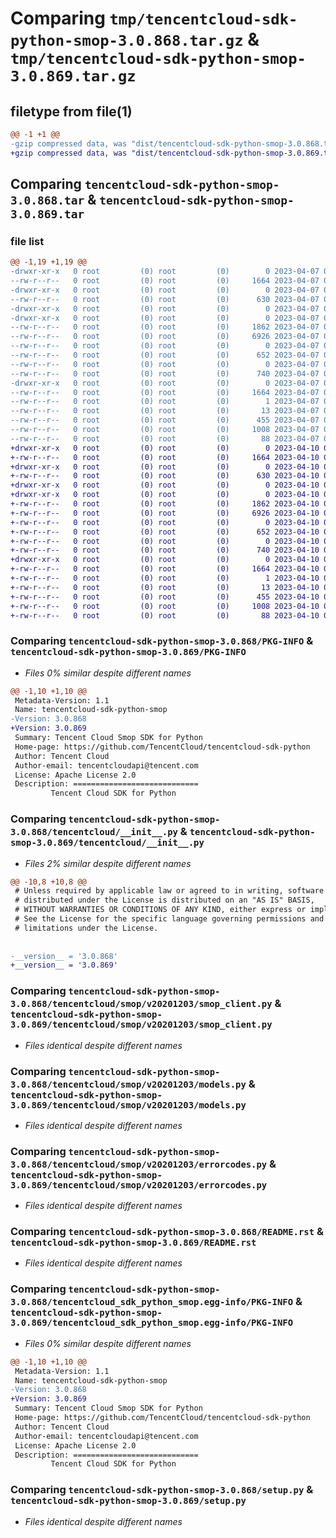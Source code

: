 # Comparing `tmp/tencentcloud-sdk-python-smop-3.0.868.tar.gz` & `tmp/tencentcloud-sdk-python-smop-3.0.869.tar.gz`

## filetype from file(1)

```diff
@@ -1 +1 @@
-gzip compressed data, was "dist/tencentcloud-sdk-python-smop-3.0.868.tar", last modified: Fri Apr  7 00:48:38 2023, max compression
+gzip compressed data, was "dist/tencentcloud-sdk-python-smop-3.0.869.tar", last modified: Mon Apr 10 03:12:24 2023, max compression
```

## Comparing `tencentcloud-sdk-python-smop-3.0.868.tar` & `tencentcloud-sdk-python-smop-3.0.869.tar`

### file list

```diff
@@ -1,19 +1,19 @@
-drwxr-xr-x   0 root         (0) root         (0)        0 2023-04-07 00:48:38.000000 tencentcloud-sdk-python-smop-3.0.868/
--rw-r--r--   0 root         (0) root         (0)     1664 2023-04-07 00:48:38.000000 tencentcloud-sdk-python-smop-3.0.868/PKG-INFO
-drwxr-xr-x   0 root         (0) root         (0)        0 2023-04-07 00:48:38.000000 tencentcloud-sdk-python-smop-3.0.868/tencentcloud/
--rw-r--r--   0 root         (0) root         (0)      630 2023-04-07 00:48:38.000000 tencentcloud-sdk-python-smop-3.0.868/tencentcloud/__init__.py
-drwxr-xr-x   0 root         (0) root         (0)        0 2023-04-07 00:48:38.000000 tencentcloud-sdk-python-smop-3.0.868/tencentcloud/smop/
-drwxr-xr-x   0 root         (0) root         (0)        0 2023-04-07 00:48:38.000000 tencentcloud-sdk-python-smop-3.0.868/tencentcloud/smop/v20201203/
--rw-r--r--   0 root         (0) root         (0)     1862 2023-04-07 00:48:38.000000 tencentcloud-sdk-python-smop-3.0.868/tencentcloud/smop/v20201203/smop_client.py
--rw-r--r--   0 root         (0) root         (0)     6926 2023-04-07 00:48:38.000000 tencentcloud-sdk-python-smop-3.0.868/tencentcloud/smop/v20201203/models.py
--rw-r--r--   0 root         (0) root         (0)        0 2023-04-07 00:48:38.000000 tencentcloud-sdk-python-smop-3.0.868/tencentcloud/smop/v20201203/__init__.py
--rw-r--r--   0 root         (0) root         (0)      652 2023-04-07 00:48:38.000000 tencentcloud-sdk-python-smop-3.0.868/tencentcloud/smop/v20201203/errorcodes.py
--rw-r--r--   0 root         (0) root         (0)        0 2023-04-07 00:48:38.000000 tencentcloud-sdk-python-smop-3.0.868/tencentcloud/smop/__init__.py
--rw-r--r--   0 root         (0) root         (0)      740 2023-04-07 00:48:38.000000 tencentcloud-sdk-python-smop-3.0.868/README.rst
-drwxr-xr-x   0 root         (0) root         (0)        0 2023-04-07 00:48:38.000000 tencentcloud-sdk-python-smop-3.0.868/tencentcloud_sdk_python_smop.egg-info/
--rw-r--r--   0 root         (0) root         (0)     1664 2023-04-07 00:48:38.000000 tencentcloud-sdk-python-smop-3.0.868/tencentcloud_sdk_python_smop.egg-info/PKG-INFO
--rw-r--r--   0 root         (0) root         (0)        1 2023-04-07 00:48:38.000000 tencentcloud-sdk-python-smop-3.0.868/tencentcloud_sdk_python_smop.egg-info/dependency_links.txt
--rw-r--r--   0 root         (0) root         (0)       13 2023-04-07 00:48:38.000000 tencentcloud-sdk-python-smop-3.0.868/tencentcloud_sdk_python_smop.egg-info/top_level.txt
--rw-r--r--   0 root         (0) root         (0)      455 2023-04-07 00:48:38.000000 tencentcloud-sdk-python-smop-3.0.868/tencentcloud_sdk_python_smop.egg-info/SOURCES.txt
--rw-r--r--   0 root         (0) root         (0)     1008 2023-04-07 00:48:38.000000 tencentcloud-sdk-python-smop-3.0.868/setup.py
--rw-r--r--   0 root         (0) root         (0)       88 2023-04-07 00:48:38.000000 tencentcloud-sdk-python-smop-3.0.868/setup.cfg
+drwxr-xr-x   0 root         (0) root         (0)        0 2023-04-10 03:12:24.000000 tencentcloud-sdk-python-smop-3.0.869/
+-rw-r--r--   0 root         (0) root         (0)     1664 2023-04-10 03:12:24.000000 tencentcloud-sdk-python-smop-3.0.869/PKG-INFO
+drwxr-xr-x   0 root         (0) root         (0)        0 2023-04-10 03:12:24.000000 tencentcloud-sdk-python-smop-3.0.869/tencentcloud/
+-rw-r--r--   0 root         (0) root         (0)      630 2023-04-10 03:12:24.000000 tencentcloud-sdk-python-smop-3.0.869/tencentcloud/__init__.py
+drwxr-xr-x   0 root         (0) root         (0)        0 2023-04-10 03:12:24.000000 tencentcloud-sdk-python-smop-3.0.869/tencentcloud/smop/
+drwxr-xr-x   0 root         (0) root         (0)        0 2023-04-10 03:12:24.000000 tencentcloud-sdk-python-smop-3.0.869/tencentcloud/smop/v20201203/
+-rw-r--r--   0 root         (0) root         (0)     1862 2023-04-10 03:12:24.000000 tencentcloud-sdk-python-smop-3.0.869/tencentcloud/smop/v20201203/smop_client.py
+-rw-r--r--   0 root         (0) root         (0)     6926 2023-04-10 03:12:24.000000 tencentcloud-sdk-python-smop-3.0.869/tencentcloud/smop/v20201203/models.py
+-rw-r--r--   0 root         (0) root         (0)        0 2023-04-10 03:12:24.000000 tencentcloud-sdk-python-smop-3.0.869/tencentcloud/smop/v20201203/__init__.py
+-rw-r--r--   0 root         (0) root         (0)      652 2023-04-10 03:12:24.000000 tencentcloud-sdk-python-smop-3.0.869/tencentcloud/smop/v20201203/errorcodes.py
+-rw-r--r--   0 root         (0) root         (0)        0 2023-04-10 03:12:24.000000 tencentcloud-sdk-python-smop-3.0.869/tencentcloud/smop/__init__.py
+-rw-r--r--   0 root         (0) root         (0)      740 2023-04-10 03:12:24.000000 tencentcloud-sdk-python-smop-3.0.869/README.rst
+drwxr-xr-x   0 root         (0) root         (0)        0 2023-04-10 03:12:24.000000 tencentcloud-sdk-python-smop-3.0.869/tencentcloud_sdk_python_smop.egg-info/
+-rw-r--r--   0 root         (0) root         (0)     1664 2023-04-10 03:12:24.000000 tencentcloud-sdk-python-smop-3.0.869/tencentcloud_sdk_python_smop.egg-info/PKG-INFO
+-rw-r--r--   0 root         (0) root         (0)        1 2023-04-10 03:12:24.000000 tencentcloud-sdk-python-smop-3.0.869/tencentcloud_sdk_python_smop.egg-info/dependency_links.txt
+-rw-r--r--   0 root         (0) root         (0)       13 2023-04-10 03:12:24.000000 tencentcloud-sdk-python-smop-3.0.869/tencentcloud_sdk_python_smop.egg-info/top_level.txt
+-rw-r--r--   0 root         (0) root         (0)      455 2023-04-10 03:12:24.000000 tencentcloud-sdk-python-smop-3.0.869/tencentcloud_sdk_python_smop.egg-info/SOURCES.txt
+-rw-r--r--   0 root         (0) root         (0)     1008 2023-04-10 03:12:24.000000 tencentcloud-sdk-python-smop-3.0.869/setup.py
+-rw-r--r--   0 root         (0) root         (0)       88 2023-04-10 03:12:24.000000 tencentcloud-sdk-python-smop-3.0.869/setup.cfg
```

### Comparing `tencentcloud-sdk-python-smop-3.0.868/PKG-INFO` & `tencentcloud-sdk-python-smop-3.0.869/PKG-INFO`

 * *Files 0% similar despite different names*

```diff
@@ -1,10 +1,10 @@
 Metadata-Version: 1.1
 Name: tencentcloud-sdk-python-smop
-Version: 3.0.868
+Version: 3.0.869
 Summary: Tencent Cloud Smop SDK for Python
 Home-page: https://github.com/TencentCloud/tencentcloud-sdk-python
 Author: Tencent Cloud
 Author-email: tencentcloudapi@tencent.com
 License: Apache License 2.0
 Description: ============================
         Tencent Cloud SDK for Python
```

### Comparing `tencentcloud-sdk-python-smop-3.0.868/tencentcloud/__init__.py` & `tencentcloud-sdk-python-smop-3.0.869/tencentcloud/__init__.py`

 * *Files 2% similar despite different names*

```diff
@@ -10,8 +10,8 @@
 # Unless required by applicable law or agreed to in writing, software
 # distributed under the License is distributed on an "AS IS" BASIS,
 # WITHOUT WARRANTIES OR CONDITIONS OF ANY KIND, either express or implied.
 # See the License for the specific language governing permissions and
 # limitations under the License.
 
 
-__version__ = '3.0.868'
+__version__ = '3.0.869'
```

### Comparing `tencentcloud-sdk-python-smop-3.0.868/tencentcloud/smop/v20201203/smop_client.py` & `tencentcloud-sdk-python-smop-3.0.869/tencentcloud/smop/v20201203/smop_client.py`

 * *Files identical despite different names*

### Comparing `tencentcloud-sdk-python-smop-3.0.868/tencentcloud/smop/v20201203/models.py` & `tencentcloud-sdk-python-smop-3.0.869/tencentcloud/smop/v20201203/models.py`

 * *Files identical despite different names*

### Comparing `tencentcloud-sdk-python-smop-3.0.868/tencentcloud/smop/v20201203/errorcodes.py` & `tencentcloud-sdk-python-smop-3.0.869/tencentcloud/smop/v20201203/errorcodes.py`

 * *Files identical despite different names*

### Comparing `tencentcloud-sdk-python-smop-3.0.868/README.rst` & `tencentcloud-sdk-python-smop-3.0.869/README.rst`

 * *Files identical despite different names*

### Comparing `tencentcloud-sdk-python-smop-3.0.868/tencentcloud_sdk_python_smop.egg-info/PKG-INFO` & `tencentcloud-sdk-python-smop-3.0.869/tencentcloud_sdk_python_smop.egg-info/PKG-INFO`

 * *Files 0% similar despite different names*

```diff
@@ -1,10 +1,10 @@
 Metadata-Version: 1.1
 Name: tencentcloud-sdk-python-smop
-Version: 3.0.868
+Version: 3.0.869
 Summary: Tencent Cloud Smop SDK for Python
 Home-page: https://github.com/TencentCloud/tencentcloud-sdk-python
 Author: Tencent Cloud
 Author-email: tencentcloudapi@tencent.com
 License: Apache License 2.0
 Description: ============================
         Tencent Cloud SDK for Python
```

### Comparing `tencentcloud-sdk-python-smop-3.0.868/setup.py` & `tencentcloud-sdk-python-smop-3.0.869/setup.py`

 * *Files identical despite different names*

